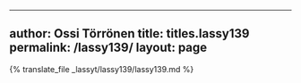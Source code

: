 
---
author: Ossi Törrönen
title: titles.lassy139
permalink: /lassy139/
layout: page
---
{% translate_file _lassyt/lassy139/lassy139.md %}